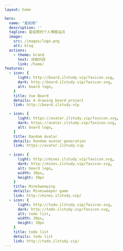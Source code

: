 ```yaml
---
layout: home

hero:
  name: "星如雨"
  description: ''
  tagline: 星如雨的个人博客站点
  image:
    src: /images/logo.png
    alt: blog
  actions:
    - theme: brand
      text: 详细内容
      link: /home/
features:
  - icon: {
      light: http://board.ilstudy.vip/favicon.svg,
      dark: http://board.ilstudy.vip/favicon.svg,
      alt: board logo,
    }
    title: Vue Board
    details: A drawing board project
    link: http://board.ilstudy.vip

  - icon: {
      light: https://avatar.ilstudy.vip/favicon.svg,
      dark: https://avatar.ilstudy.vip/favicon.svg,
      alt: board logo,
    }
    title: Random Avatar
    details: Random avatar generation
    link: https://avatar.ilstudy.vip
  
  - icon: {
      light: http://mines.ilstudy.vip/favicon.svg,
      dark: http://mines.ilstudy.vip/favicon.svg,
      alt: board logo,
      width: 30px,
      height: 30px
    }
    title: MineSweeping
    details: Minesweeper game
    link: http://mines.ilstudy.vip/
  - icon: {
      light: http://todo.ilstudy.vip/favicon.svg,
      dark: http://todo.ilstudy.vip/favicon.svg,
      alt: todo list,
      width: 30px,
      height: 30px
    }
    title: todo list
    details: todo list
    link: http://todo.ilstudy.vip/
---
```


